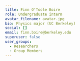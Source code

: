 ```yaml
---
title: Finn O'Toole Boire
role: Undergraduate intern
avatar_filename: avatar.jpg
bio: Physics major (UC Berkeley)
social: []
email: finn.boire@berkeley.edu
superuser: false
user_groups:
  - Researchers
  - Group Members
---
```

